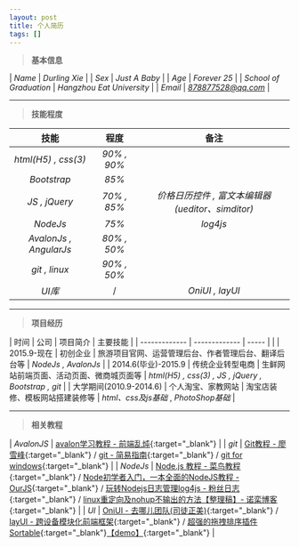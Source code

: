 ```yaml
---
layout: post
title: 个人简历
tags: []
---
```


> **基本信息**

| *Name*      | *Durling Xie* | 
| *Sex*      | *Just A Baby*         | 
| *Age*      | *Forever 25*          |
| *School of Graduation*   | *Hangzhou Eat University*      | 
| *Email*      | *878877528@qq.com* |

***

> **技能程度**

| 技能                      | 程度               | 备注  |
| :-------------:          |:-------------:    | :----:|
| *html(H5) , css(3)*      | *90% , 90%*       |       |
| *Bootstrap*              | *85%*             |       |
| *JS , jQuery*            | *70% , 85%*       | *价格日历控件 , 富文本编辑器(ueditor、simditor)* |
| *NodeJs*                 | *75%*             | *log4js*      |
| *AvalonJs , AngularJs*   | *80% , 50%*       |       |
| *git , linux*            | *90% , 50%*       |       |
| *UI库*                   |     /              |  *OniUI , layUI*    |

***

> **项目经历**

| 时间           | 公司           | 项目简介  |  主要技能 |
| ------------- | ------------- | ----- |  |
| 2015.9-现在 | 初创企业 | 旅游项目官网、运营管理后台、作者管理后台、翻译后台等 | *NodeJs , AvalonJs*   |
| 2014.6(毕业)-2015.9 | 传统企业转型电商 | 生鲜网站前端页面、活动页面、微商城页面等 | *html(H5) , css(3) , JS , jQuery , Bootstrap , git* |
| 大学期间(2010.9-2014.6)  | 个人淘宝、家教网站    | 淘宝店装修、模板网站搭建装修等  | *html、css及js基础* , *PhotoShop基础* |

***

> **相关教程**

| *AvalonJS* | [avalon学习教程 - 前端乱炖](http://www.html-js.com/article/column/234){:target="_blank"}  |
| *git* |  [Git教程 - 廖雪峰](http://www.liaoxuefeng.com/wiki/0013739516305929606dd18361248578c67b8067c8c017b000){:target="_blank"} / [git - 简易指南](http://www.bootcss.com/p/git-guide/){:target="_blank"} / [git for windows](https://git-for-windows.github.io/){:target="_blank"} |
| *NodeJs* | [Node.js 教程 - 菜鸟教程](http://www.runoob.com/nodejs/nodejs-tutorial.html){:target="_blank"} / [Node初学者入门，一本全面的NodeJS教程 - OurJS](http://ourjs.com/detail/529ca5950cb6498814000005){:target="_blank"} / [玩转Nodejs日志管理log4js - 粉丝日志](http://blog.fens.me/nodejs-log4js/){:target="_blank"} / [linux重定向及nohup不输出的方法【整理稿】- 诺栾博客](http://blog.nuoluan.com/2015/05/20/linux-nohup/){:target="_blank"} |
| *UI* | [OniUI - 去哪儿团队(司徒正美)](http://hotelued.qunar.com/oniui/index.html#!/widgets){:target="_blank"} / [layUI - 跨设备模块化前端框架](http://www.layui.com/){:target="_blank"} / [超强的拖拽排序插件Sortable](http://www.jqcool.net/sortable.html){:target="_blank"}[【demo】](http://www.jqcool.net/demo/201408/sortable/){:target="_blank"} |

